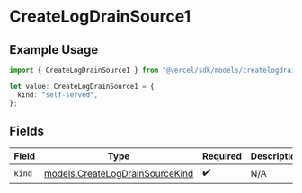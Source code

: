 # CreateLogDrainSource1

## Example Usage

```typescript
import { CreateLogDrainSource1 } from "@vercel/sdk/models/createlogdrainop.js";

let value: CreateLogDrainSource1 = {
  kind: "self-served",
};
```

## Fields

| Field                                                                    | Type                                                                     | Required                                                                 | Description                                                              |
| ------------------------------------------------------------------------ | ------------------------------------------------------------------------ | ------------------------------------------------------------------------ | ------------------------------------------------------------------------ |
| `kind`                                                                   | [models.CreateLogDrainSourceKind](../models/createlogdrainsourcekind.md) | :heavy_check_mark:                                                       | N/A                                                                      |